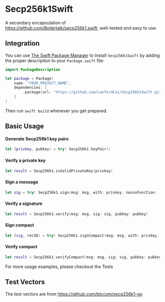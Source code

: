 # Secp256k1Swift

A secondary encapsulation of https://github.com/Boilertalk/secp256k1.swift, well-tested and easy to use.

## Integration

You can use [The Swift Package Manager](https://swift.org/package-manager) to install `Secp256k1Swift` by adding the proper description to your `Package.swift` file:

```swift
import PackageDescription

let package = Package(
    name: "YOUR_PROJECT_NAME",
    dependencies: [
        .package(url: "https://github.com/LanfordCai/Secp256k1Swift.git", from: "0.1.0"),
    ]
)
```
Then run `swift build` whenever you get prepared.

## Basic Usage

#### Generate Secp256k1 key pairs

```swift
let (privkey, pubkey) = try! Secp256k1.keyPair()
```

#### Verify a private key

```swift
let result = Secp256k1.isValidPrivateKey(privkey)
```

#### Sign a message

```swift
let sig = try! Secp256k1.sign(msg: msg, with: privkey, nonceFunction: .default)
```

#### Verify a signature

```swift
let result = Secp256k1.verify(msg: msg, sig: sig, pubkey: pubkey)
```

#### Sign compact

```swift
let (sig, recID) = try! Secp256k1.signCompact(msg: msg, with: privkey, nonceFunction: .default)
```

#### Verify compact

```swift
let result = Secp256k1.verifyCompact(msg: msg, sig: sig, pubkey: pubkey)
```

For more usage examples, please checkout the Tests

## Test Vectors

The test vectors are from https://github.com/btccom/secp256k1-go
